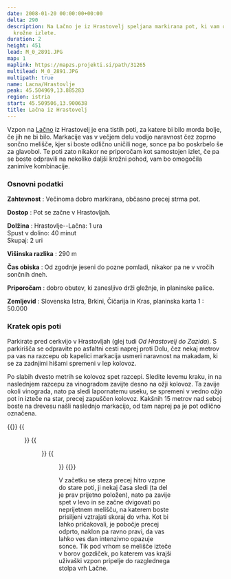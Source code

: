```yaml
---
date: 2008-01-20 00:00:00+00:00
delta: 290
description: Na Lačno je iz Hrastovelj speljana markirana pot, ki vam omogoča zanimive
  krožne izlete.
duration: 2
height: 451
lead: M_0_2891.JPG
map: 1
maplink: https://mapzs.projekti.si/path/31265
multilead: M_0_2891.JPG
multipath: true
name: Lacna/Hrastovlje
peak: 45.504969,13.885283
region: istria
start: 45.509506,13.900638
title: Lačna iz Hrastovelj
---
```

Vzpon na [Lačno](../) iz Hrastovelj je ena tistih poti, za katere bi bilo morda bolje, če jih ne bi bilo. Markacije vas v večjem delu vodijo naravnost čez zoprno sončno melišče, kjer si boste odlično uničili noge, sonce pa bo poskrbelo še za glavobol. Te poti zato nikakor ne priporočam kot samostojen izlet, če pa se boste odpravili na nekoliko daljši krožni pohod, vam bo omogočila zanimive kombinacije.

### Osnovni podatki

**Zahtevnost**
:   Večinoma dobro markirana, občasno precej strma pot.

**Dostop**
:   Pot se začne v Hrastovljah.

**Dolžina**
:   Hrastovlje--Lačna: 1 ura\
    Spust v dolino: 40 minut\
    Skupaj: 2 uri

**Višinska razlika**
:   290 m

**Čas obiska**
:   Od zgodnje jeseni do pozne pomladi, nikakor pa ne v vročih sončnih dneh.

**Priporočam**
:   dobro obutev, ki zanesljivo drži gležnje, in planinske palice.

**Zemljevid**
:   Slovenska Istra, Brkini, Čičarija in Kras, planinska karta 1 : 50.000

### Kratek opis poti

Parkirate pred cerkvijo v Hrastovljah (glej tudi *Od Hrastovelj do Zazida*). S parkirišča se odpravite po asfaltni cesti naprej proti Dolu, čez nekaj metrov pa vas na razcepu ob kapelici markacija usmeri naravnost na makadam, ki se za zadnjimi hišami spremeni v lep kolovoz.

Po slabih dvesto metrih se kolovoz spet razcepi. Sledite levemu kraku, in na naslednjem razcepu za vinogradom zavijte desno na ožji kolovoz. Ta zavije okoli vinograda, nato pa sledi lapornatemu useku, se spremeni v vedno ožjo pot in izteče na star, precej zapuščen kolovoz. Kakšnih 15 metrov nad seboj boste na drevesu našli naslednjo markacijo, od tam naprej pa je pot odlično označena.

{{<gallery>}} {{<figure src="M_0_2850.JPG" caption="Začetek poti">}} {{<figure src="M_0_2886.JPG" caption="Pogled na Hrastovlje">}} {{<figure src="M_0_2891.JPG" caption="Po lapornatih pobočjih">}} {{</gallery>}} 

V začetku se steza precej hitro vzpne do stare poti, ji nekaj časa sledi (ta del je prav prijetno položen), nato pa zavije spet v levo in se začne dvigovati po neprijetnem melišču, na katerem boste prisiljeni vztrajati skoraj do vrha. Kot bi lahko pričakovali, je pobočje precej odprto, naklon pa ravno pravi, da vas lahko ves dan intenzivno opazuje sonce. Tik pod vrhom se melišče izteče v borov gozdiček, po katerem vas krajši uživaški vzpon pripelje do razglednega stolpa vrh Lačne.
